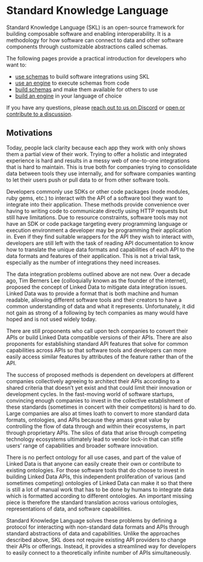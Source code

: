 # Standard Knowledge Language

Standard Knowledge Language (SKL) is an open-source framework for building composable software and enabling interoperability. It is a methodology for how software can connect to data and other software components through customizable abstractions called schemas.

The following pages provide a practical introduction for developers who want to:

- [use schemas](./schema-fundamentals.md) to build software integrations using SKL
- [use an engine](./engines.md) to execute schemas from code
- [build schemas](./build-schemas.md) and make them available for others to use
- [build an engine](./build-an-engine.md) in your language of choice

If you have any questions, please [reach out to us on Discord](https://discord.gg/stvfSB8kpG?ref=https://github.com/comake/skl-examples) or [open or contribute to a discussion](https://github.com/comake/skl/discussions).

## Motivations

Today, people lack clarity because each app they work with only shows them a partial view of their work. Trying to offer a holistic and integrated experience is hard and results in a messy web of one-to-one integrations that is hard to maintain. This is true both for companies trying to consolidate data between tools they use internally, and for software companies wanting to let their users push or pull data to or from other software tools.

Developers commonly use SDKs or other code packages (node modules, ruby gems, etc.) to interact with the API of a software tool they want to integrate into their application. These methods provide convenience over having to writing code to communicate directly using HTTP requests but still have limitations. Due to resource constraints, software tools may not have an SDK or code package targeting every programming language or execution environment a developer may be programming their application in. Even if they find suitable wrappers for the API they wish to interact with, developers are still left with the task of reading API documentation to know how to translate the unique data formats and capabilities of each API to the data formats and features of their application. This is not a trivial task, especially as the number of integrations they need increases.

The data integration problems outlined above are not new. Over a decade ago, Tim Berners Lee (colloquially known as the founder of the internet), proposed the concept of Linked Data to mitigate data integration issues. Linked Data was to provide a format that is both machine and human readable, allowing different software tools and their creators to have a common understanding of data and what it represents. Unfortunately, it did not gain as strong of a following by tech companies as many would have hoped and is not used widely today.

There are still proponents who call upon tech companies to convert their APIs or build Linked Data compatible versions of their APIs. There are also proponents for establishing standard API features that solve for common capabilities across APIs so that software tools and developers can more easily access similar features by attributes of the feature rather than of the API.

The success of proposed methods is dependent on developers at different companies collectively agreeing to architect their APIs according to a shared criteria that doesn’t yet exist and that could limit their innovation or development cycles. In the fast-moving world of software startups, convincing enough companies to invest in the collective establishment of these standards (sometimes in concert with their competitors) is hard to do. Large companies are also at times loath to convert to more standard data formats, ontologies, and APIs because they amass great value by controlling the flow of data through and within their ecosystems, in part through proprietary APIs. The silos of data that arise through competing technology ecosystems ultimately lead to vendor lock-in that can stifle users’ range of capabilities and broader software innovation.

There is no perfect ontology for all use cases, and part of the value of Linked Data is that anyone can easily create their own or contribute to existing ontologies. For those software tools that do choose to invest in building Linked Data APIs, this independent proliferation of various (and sometimes competing) ontologies of Linked Data can make it so that there is still a lot of manual work that has to be done by humans to integrate data which is formatted according to different ontologies. An important missing piece is therefore the standard translation across various ontologies, representations of data, and software capabilities.

Standard Knowledge Language solves these problems by defining a protocol for interacting with non-standard data formats and APIs through standard abstractions of data and capabilities. Unlike the approaches described above, SKL does not require existing API providers to change their APIs or offerings. Instead, it provides a streamlined way for developers to easily connect to a theoretically infinite number of APIs simultaneously.